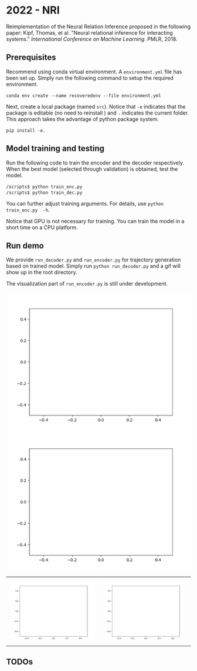 # 2022 - NRI

Reimplementation of the Neural Relation Inference proposed in the following paper: Kipf, Thomas, et al. "Neural relational inference for interacting systems." *International Conference on Machine Learning*. PMLR, 2018.

## Prerequisites

Recommend using conda virtual environment. A `environment.yml` file has been set up. Simply run the following command to setup the required environment.

```
conda env create --name recoveredenv --file environment.yml
```

Next, create a local package (named `src`). Notice that `-e` indicates that the package is editable (no need to reinstall ) and `.` indicates the current folder. This approach takes the advantage of python package system. 

```
pip install -e.
```

## Model training and testing

Run the following code to train the encoder and the decoder respectively. 
When the best model (selected through validation) is obtained, test the model.

```
/scripts$ python train_enc.py
/scripts$ python train_dec.py
```

You can further adjust training arguments. For details, use `python train_enc.py  -h`.

Notice that GPU is not necessary for training. You can train the model in a short time on a CPU platform. 

## Run demo

We provide `run_decoder.py` and `run_encoder.py` for trajectory generation based on trained model. 
Simply run `python run_decoder.py` and a gif will show up in the root directory.

The visualization part of `run_encoder.py` is still under development. 

![gif4grand_truth](demo_grand_truth.gif "Grand truth trajectory")
![gif4model_output](demo_model_out.gif "Model prediction trajectory")
<table><tr>
<td> <img src="demo_grand_truth.gif" alt="Drawing" style="width: 250px;"/> </td>
<td> <img src="demo_model_out.gif" alt="Drawing" style="width: 250px;"/> </td>
</tr></table>

## TODOs



